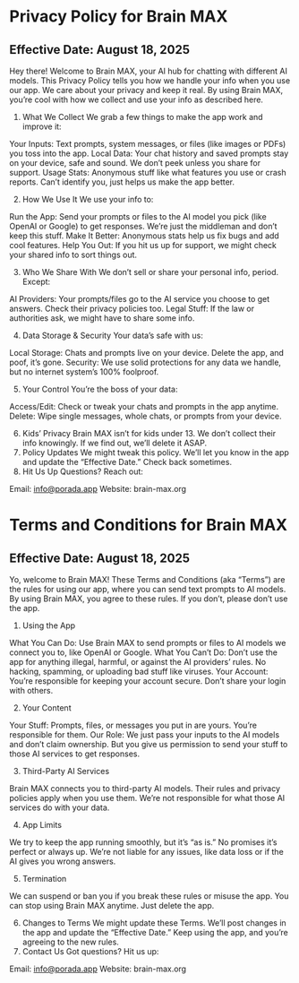 # Privacy Policy for Brain MAX
## Effective Date: August 18, 2025
Hey there! Welcome to Brain MAX, your AI hub for chatting with different AI models. This Privacy Policy tells you how we handle your info when you use our app. We care about your privacy and keep it real.
By using Brain MAX, you’re cool with how we collect and use your info as described here.
1. What We Collect
We grab a few things to make the app work and improve it:

Your Inputs: Text prompts, system messages, or files (like images or PDFs) you toss into the app.
Local Data: Your chat history and saved prompts stay on your device, safe and sound. We don’t peek unless you share for support.
Usage Stats: Anonymous stuff like what features you use or crash reports. Can’t identify you, just helps us make the app better.

2. How We Use It
We use your info to:

Run the App: Send your prompts or files to the AI model you pick (like OpenAI or Google) to get responses. We’re just the middleman and don’t keep this stuff.
Make It Better: Anonymous stats help us fix bugs and add cool features.
Help You Out: If you hit us up for support, we might check your shared info to sort things out.

3. Who We Share With
We don’t sell or share your personal info, period. Except:

AI Providers: Your prompts/files go to the AI service you choose to get answers. Check their privacy policies too.
Legal Stuff: If the law or authorities ask, we might have to share some info.

4. Data Storage & Security
Your data’s safe with us:

Local Storage: Chats and prompts live on your device. Delete the app, and poof, it’s gone.
Security: We use solid protections for any data we handle, but no internet system’s 100% foolproof.

5. Your Control
You’re the boss of your data:

Access/Edit: Check or tweak your chats and prompts in the app anytime.
Delete: Wipe single messages, whole chats, or prompts from your device.

6. Kids’ Privacy
Brain MAX isn’t for kids under 13. We don’t collect their info knowingly. If we find out, we’ll delete it ASAP.
7. Policy Updates
We might tweak this policy. We’ll let you know in the app and update the “Effective Date.” Check back sometimes.
8. Hit Us Up
Questions? Reach out:

Email: info@porada.app
Website: brain-max.org


# Terms and Conditions for Brain MAX
## Effective Date: August 18, 2025
Yo, welcome to Brain MAX! These Terms and Conditions (aka “Terms”) are the rules for using our app, where you can send text prompts to AI models. By using Brain MAX, you agree to these rules. If you don’t, please don’t use the app.
1. Using the App

What You Can Do: Use Brain MAX to send prompts or files to AI models we connect you to, like OpenAI or Google.
What You Can’t Do: Don’t use the app for anything illegal, harmful, or against the AI providers’ rules. No hacking, spamming, or uploading bad stuff like viruses.
Your Account: You’re responsible for keeping your account secure. Don’t share your login with others.

2. Your Content

Your Stuff: Prompts, files, or messages you put in are yours. You’re responsible for them.
Our Role: We just pass your inputs to the AI models and don’t claim ownership. But you give us permission to send your stuff to those AI services to get responses.

3. Third-Party AI Services

Brain MAX connects you to third-party AI models. Their rules and privacy policies apply when you use them. We’re not responsible for what those AI services do with your data.

4. App Limits

We try to keep the app running smoothly, but it’s “as is.” No promises it’s perfect or always up.
We’re not liable for any issues, like data loss or if the AI gives you wrong answers.

5. Termination

We can suspend or ban you if you break these rules or misuse the app.
You can stop using Brain MAX anytime. Just delete the app.

6. Changes to Terms
We might update these Terms. We’ll post changes in the app and update the “Effective Date.” Keep using the app, and you’re agreeing to the new rules.
7. Contact Us
Got questions? Hit us up:

Email: info@porada.app
Website: brain-max.org
